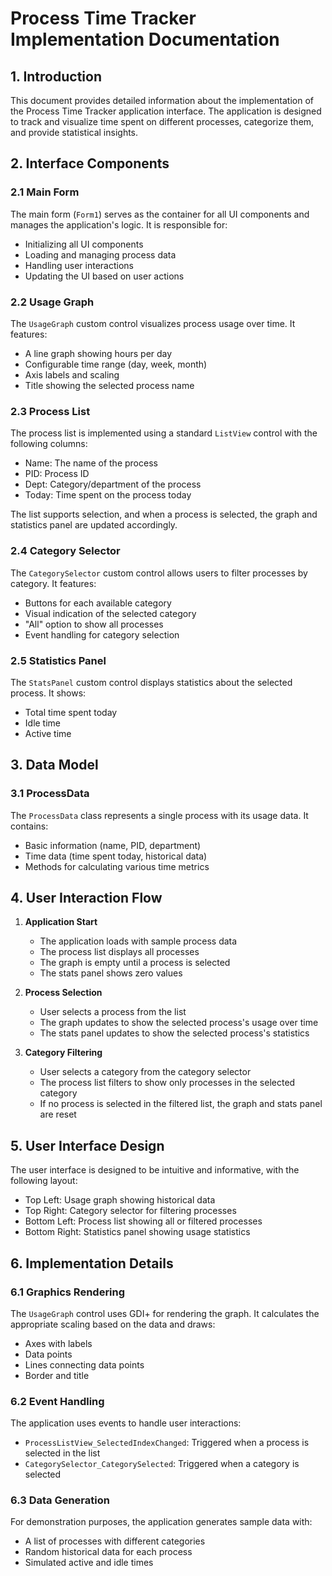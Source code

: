 # Process Time Tracker Implementation Documentation

## 1. Introduction

This document provides detailed information about the implementation of the Process Time Tracker application interface. The application is designed to track and visualize time spent on different processes, categorize them, and provide statistical insights.

## 2. Interface Components

### 2.1 Main Form

The main form (`Form1`) serves as the container for all UI components and manages the application's logic. It is responsible for:

- Initializing all UI components
- Loading and managing process data
- Handling user interactions
- Updating the UI based on user actions

### 2.2 Usage Graph

The `UsageGraph` custom control visualizes process usage over time. It features:

- A line graph showing hours per day
- Configurable time range (day, week, month)
- Axis labels and scaling
- Title showing the selected process name

### 2.3 Process List

The process list is implemented using a standard `ListView` control with the following columns:

- Name: The name of the process
- PID: Process ID
- Dept: Category/department of the process
- Today: Time spent on the process today

The list supports selection, and when a process is selected, the graph and statistics panel are updated accordingly.

### 2.4 Category Selector

The `CategorySelector` custom control allows users to filter processes by category. It features:

- Buttons for each available category
- Visual indication of the selected category
- "All" option to show all processes
- Event handling for category selection

### 2.5 Statistics Panel

The `StatsPanel` custom control displays statistics about the selected process. It shows:

- Total time spent today
- Idle time
- Active time

## 3. Data Model

### 3.1 ProcessData

The `ProcessData` class represents a single process with its usage data. It contains:

- Basic information (name, PID, department)
- Time data (time spent today, historical data)
- Methods for calculating various time metrics

## 4. User Interaction Flow

1. **Application Start**
   - The application loads with sample process data
   - The process list displays all processes
   - The graph is empty until a process is selected
   - The stats panel shows zero values

2. **Process Selection**
   - User selects a process from the list
   - The graph updates to show the selected process's usage over time
   - The stats panel updates to show the selected process's statistics

3. **Category Filtering**
   - User selects a category from the category selector
   - The process list filters to show only processes in the selected category
   - If no process is selected in the filtered list, the graph and stats panel are reset

## 5. User Interface Design

The user interface is designed to be intuitive and informative, with the following layout:

- Top Left: Usage graph showing historical data
- Top Right: Category selector for filtering processes
- Bottom Left: Process list showing all or filtered processes
- Bottom Right: Statistics panel showing usage statistics

## 6. Implementation Details

### 6.1 Graphics Rendering

The `UsageGraph` control uses GDI+ for rendering the graph. It calculates the appropriate scaling based on the data and draws:

- Axes with labels
- Data points
- Lines connecting data points
- Border and title

### 6.2 Event Handling

The application uses events to handle user interactions:

- `ProcessListView_SelectedIndexChanged`: Triggered when a process is selected in the list
- `CategorySelector_CategorySelected`: Triggered when a category is selected

### 6.3 Data Generation

For demonstration purposes, the application generates sample data with:

- A list of processes with different categories
- Random historical data for each process
- Simulated active and idle times 